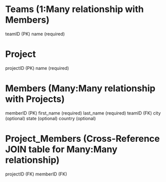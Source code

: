 # Teams (1:Many relationship with Members)
teamID (PK)
name (required)

# Project
projectID (PK)
name (required)

# Members (Many:Many relationship with Projects)
memberID (PK)
first_name (required)
last_name (required)
teamID (FK)
city (optional)
state (optional)
country (optional)

# Project_Members (Cross-Reference JOIN table for Many:Many relationship)
projectID (FK)
memberID (FK)